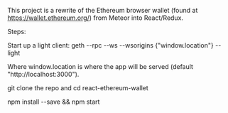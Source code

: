 This project is a rewrite of the Ethereum browser wallet (found at https://wallet.ethereum.org/) from Meteor into React/Redux.

Steps:

Start up a light client:
geth --rpc --ws --wsorigins {"window.location"} --light

Where window.location is where the app will be served (default "http://localhost:3000").

git clone the repo and
cd react-ethereum-wallet

npm install --save && npm start
